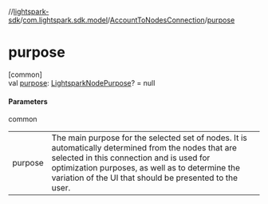 //[lightspark-sdk](../../../index.md)/[com.lightspark.sdk.model](../index.md)/[AccountToNodesConnection](index.md)/[purpose](purpose.md)

# purpose

[common]\
val [purpose](purpose.md): [LightsparkNodePurpose](../-lightspark-node-purpose/index.md)? = null

#### Parameters

common

| | |
|---|---|
| purpose | The main purpose for the selected set of nodes. It is automatically determined from the nodes that are selected in this connection and is used for optimization purposes, as well as to determine the variation of the UI that should be presented to the user. |
